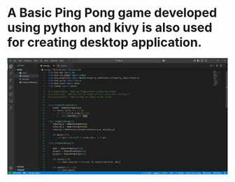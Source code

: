 # A Basic Ping Pong game developed using python and kivy is also used for creating desktop application. 
 
<img src="1.png">
